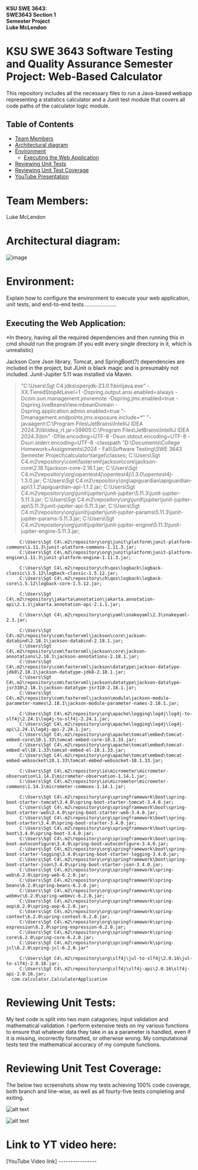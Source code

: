 #### KSU SWE 3643:<br/>SWE3643 Section 1<br/>Semester Project<br/>Luke McLendon

# KSU SWE 3643 Software Testing and Quality Assurance Semester Project: Web-Based Calculator
This repository includes all the necessary files to run a Java-based webapp representing a statistics calculator and a Junit test module that covers all code paths of the calculator logic module.

## Table of Contents
- [Team Members](#team-members)
- [Architectural diagram](#architectural-diagram)
- [Environment](#environment)
  - [Executing the Web Application](#Instructions-to-run-from-CMD)
- [Reviewing Unit Tests](#Unit-rest-review)
- [Reviewing Unit Test Coverage](#Screenshots-of-all-unit-tests-in-IDE)
- [YouTube Presentation](#Link-to-YT-video-here)

# Team Members:
Luke McLendon

# Architectural diagram:

![image](https://github.com/user-attachments/assets/544ae207-c1a6-4906-aa2b-b4455095f0b2)

# Environment:
Explain how to configure the environment to execute your web application, unit tests, and end-to-end tests......................

## Executing the Web Application:
*In theory, having all the required dependencies and then running this in cmd should run the program (if you edit every single directory in it, which is unrealistic)

Jackson Core Json library, Tomcat, and SpringBoot(?) dependencies are included in the project, but JUnit is black magic and is presumably not included. Junit-Jupiter 5.11 was installed via Maven.

> "C:\Users\Sgt C4\.jdks\openjdk-23.0.1\bin\java.exe" 
      -XX:TieredStopAtLevel=1 
      -Dspring.output.ansi.enabled=always 
      -Dcom.sun.management.jmxremote 
      -Dspring.jmx.enabled=true 
      -Dspring.liveBeansView.mbeanDomain 
      -Dspring.application.admin.enabled=true 
      "-Dmanagement.endpoints.jmx.exposure.include=*" 
      "-javaagent:C:\Program Files\JetBrains\IntelliJ IDEA 2024.3\lib\idea_rt.jar=59905:C:\Program Files\JetBrains\IntelliJ IDEA 2024.3\bin" 
      -Dfile.encoding=UTF-8 
      -Dsun.stdout.encoding=UTF-8 
      -Dsun.stderr.encoding=UTF-8 
      -classpath 
         "D:\Documents\College Homework+Assignments\2024 - Fall\Software Testing\SWE 3643 Semester Project\calculator\target\classes;
         C:\Users\Sgt C4\.m2\repository\com\fasterxml\jackson\core\jackson-core\2.18.1\jackson-core-2.18.1.jar;
         C:\Users\Sgt C4\.m2\repository\org\opentest4j\opentest4j\1.3.0\opentest4j-1.3.0.jar;
         C:\Users\Sgt C4\.m2\repository\org\apiguardian\apiguardian-api\1.1.2\apiguardian-api-1.1.2.jar;
         C:\Users\Sgt C4\.m2\repository\org\junit\jupiter\junit-jupiter\5.11.3\junit-jupiter-5.11.3.jar;
         C:\Users\Sgt C4\.m2\repository\org\junit\jupiter\junit-jupiter-api\5.11.3\junit-jupiter-api-5.11.3.jar;
         C:\Users\Sgt C4\.m2\repository\org\junit\jupiter\junit-jupiter-params\5.11.3\junit-jupiter-params-5.11.3.jar;
         C:\Users\Sgt C4\.m2\repository\org\junit\jupiter\junit-jupiter-engine\5.11.3\junit-jupiter-engine-5.11.3.jar;

         C:\Users\Sgt C4\.m2\repository\org\junit\platform\junit-platform-commons\1.11.3\junit-platform-commons-1.11.3.jar;
         C:\Users\Sgt C4\.m2\repository\org\junit\platform\junit-platform-engine\1.11.3\junit-platform-engine-1.11.3.jar;
         
         C:\Users\Sgt C4\.m2\repository\ch\qos\logback\logback-classic\1.5.12\logback-classic-1.5.12.jar;
         C:\Users\Sgt C4\.m2\repository\ch\qos\logback\logback-core\1.5.12\logback-core-1.5.12.jar;
         
         C:\Users\Sgt C4\.m2\repository\jakarta\annotation\jakarta.annotation-api\2.1.1\jakarta.annotation-api-2.1.1.jar;
         
         C:\Users\Sgt C4\.m2\repository\org\yaml\snakeyaml\2.3\snakeyaml-2.3.jar;

         C:\Users\Sgt C4\.m2\repository\com\fasterxml\jackson\core\jackson-databind\2.18.1\jackson-databind-2.18.1.jar;
         C:\Users\Sgt C4\.m2\repository\com\fasterxml\jackson\core\jackson-annotations\2.18.1\jackson-annotations-2.18.1.jar;
         C:\Users\Sgt C4\.m2\repository\com\fasterxml\jackson\datatype\jackson-datatype-jdk8\2.18.1\jackson-datatype-jdk8-2.18.1.jar;
         C:\Users\Sgt C4\.m2\repository\com\fasterxml\jackson\datatype\jackson-datatype-jsr310\2.18.1\jackson-datatype-jsr310-2.18.1.jar;
         C:\Users\Sgt C4\.m2\repository\com\fasterxml\jackson\module\jackson-module-parameter-names\2.18.1\jackson-module-parameter-names-2.18.1.jar;

         C:\Users\Sgt C4\.m2\repository\org\apache\logging\log4j\log4j-to-slf4j\2.24.1\log4j-to-slf4j-2.24.1.jar;
         C:\Users\Sgt C4\.m2\repository\org\apache\logging\log4j\log4j-api\2.24.1\log4j-api-2.24.1.jar;
         C:\Users\Sgt C4\.m2\repository\org\apache\tomcat\embed\tomcat-embed-core\10.1.33\tomcat-embed-core-10.1.33.jar;
         C:\Users\Sgt C4\.m2\repository\org\apache\tomcat\embed\tomcat-embed-el\10.1.33\tomcat-embed-el-10.1.33.jar;
         C:\Users\Sgt C4\.m2\repository\org\apache\tomcat\embed\tomcat-embed-websocket\10.1.33\tomcat-embed-websocket-10.1.33.jar;

         C:\Users\Sgt C4\.m2\repository\io\micrometer\micrometer-observation\1.14.1\micrometer-observation-1.14.1.jar;
         C:\Users\Sgt C4\.m2\repository\io\micrometer\micrometer-commons\1.14.1\micrometer-commons-1.14.1.jar;

         C:\Users\Sgt C4\.m2\repository\org\springframework\boot\spring-boot-starter-tomcat\3.4.0\spring-boot-starter-tomcat-3.4.0.jar;
         C:\Users\Sgt C4\.m2\repository\org\springframework\boot\spring-boot-starter-web\3.4.0\spring-boot-starter-web-3.4.0.jar;
         C:\Users\Sgt C4\.m2\repository\org\springframework\boot\spring-boot-starter\3.4.0\spring-boot-starter-3.4.0.jar;
         C:\Users\Sgt C4\.m2\repository\org\springframework\boot\spring-boot\3.4.0\spring-boot-3.4.0.jar;
         C:\Users\Sgt C4\.m2\repository\org\springframework\boot\spring-boot-autoconfigure\3.4.0\spring-boot-autoconfigure-3.4.0.jar;
         C:\Users\Sgt C4\.m2\repository\org\springframework\boot\spring-boot-starter-logging\3.4.0\spring-boot-starter-logging-3.4.0.jar;
         C:\Users\Sgt C4\.m2\repository\org\springframework\boot\spring-boot-starter-json\3.4.0\spring-boot-starter-json-3.4.0.jar;
         C:\Users\Sgt C4\.m2\repository\org\springframework\spring-web\6.2.0\spring-web-6.2.0.jar;
         C:\Users\Sgt C4\.m2\repository\org\springframework\spring-beans\6.2.0\spring-beans-6.2.0.jar;
         C:\Users\Sgt C4\.m2\repository\org\springframework\spring-webmvc\6.2.0\spring-webmvc-6.2.0.jar;
         C:\Users\Sgt C4\.m2\repository\org\springframework\spring-aop\6.2.0\spring-aop-6.2.0.jar;
         C:\Users\Sgt C4\.m2\repository\org\springframework\spring-context\6.2.0\spring-context-6.2.0.jar;
         C:\Users\Sgt C4\.m2\repository\org\springframework\spring-expression\6.2.0\spring-expression-6.2.0.jar;
         C:\Users\Sgt C4\.m2\repository\org\springframework\spring-core\6.2.0\spring-core-6.2.0.jar;
         C:\Users\Sgt C4\.m2\repository\org\springframework\spring-jcl\6.2.0\spring-jcl-6.2.0.jar" 

         C:\Users\Sgt C4\.m2\repository\org\slf4j\jul-to-slf4j\2.0.16\jul-to-slf4j-2.0.16.jar;
         C:\Users\Sgt C4\.m2\repository\org\slf4j\slf4j-api\2.0.16\slf4j-api-2.0.16.jar;
      com.calculator.CalculatorApplication


# Reviewing Unit Tests:
My test code is split into two main catagories; input validation and mathematical validation. I perform extensive tests on my various functions to ensure that whatever data they take in as a parameter is handled, even if it is missing, incorrectly formatted, or otherwise wrong. My computational tests test the mathematical accuracy of my compute functions.


# Reviewing Unit Test Coverage:
The below two screenshots show my tests achieving 100% code coverage, both branch and line-wise, as well as all fourty-five tests completing and exiting.

![alt text](https://github.com/user-attachments/assets/99fb1ee9-5ae9-4493-a1a4-27d8d5ab119b)

![alt text](https://github.com/user-attachments/assets/9f643f68-303c-48ad-8acf-b37ec48d0a5c)







# Link to YT video here:
[YouTube Video link] ----------------
